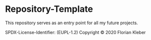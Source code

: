 # Repository-Template

This repository serves as an entry point for all my future projects.

SPDX-License-Identifier: (EUPL-1.2)
Copyright © 2020 Florian Kleber
